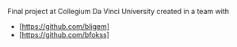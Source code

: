 Final project at Collegium Da Vinci University created in a team with 
- [https://github.com/bligem]
- [https://github.com/bfokss]
